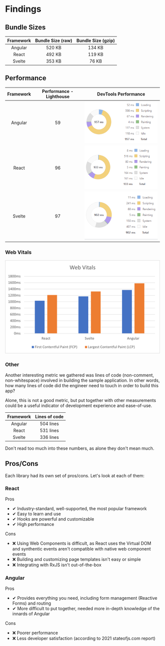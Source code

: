 # Findings

## Bundle Sizes

| Framework | Bundle Size (raw) | Bundle Size (gzip) |
| :-------: | :---------------: | :----------------: |
|  Angular  |      520 KB       |       134 KB       |
|   React   |      492 KB       |       119 KB       |
|  Svelte   |      353 KB       |       76 KB        |

## Performance

| Framework | Performance - Lighthouse |             DevTools Performance             |
| :-------: | :----------------------: | :------------------------------------------: |
|  Angular  |            59            | <img src="./images/angular-performance.png"> |
|   React   |            96            |  <img src="./images/react-performance.png">  |
|  Svelte   |            97            | <img src="./images/svelte-performance.png">  |

### Web Vitals

<img src="./images/webvitals.png">

### Other

Another interesting metric we gathered was lines of code (non-comment, non-whitespace)
involved in building the sample application. In other words, how many lines of code
did the engineer need to touch in order to build this app?

Alone, this is not a good metric, but put together with other measurements
could be a useful indicator of development experience and ease-of-use.

| Framework | Lines of code |
| :-------: | :-----------: |
|  Angular  |   504 lines   |
|   React   |   531 lines   |
|  Svelte   |   336 lines   |

Don't read too much into these numbers, as alone they don't mean much.

## Pros/Cons

Each library had its own set of pros/cons. Let's look at each of them:

### React

Pros
- ✔ Industry-standard, well-supported, the most popular framework
- ✔ Easy to learn and use
- ✔ Hooks are powerful and customizable
- ✔ High performance

Cons
- ❌ Using Web Components is difficult, as React uses the Virtual DOM and synthentic events aren't compatible with native web component events
- ❌ Building and customizing page templates isn't easy or simple
- ❌ Integrating with RxJS isn't out-of-the-box

### Angular

Pros
- ✔ Provides everything you need, including form management (Reactive Forms) and routing
- ✔ More difficult to put together, needed more in-depth knowledge of the innards of Angular

Cons
- ❌ Poorer performance
- ❌ Less developer satisfaction (according to 2021 stateofjs.com report)